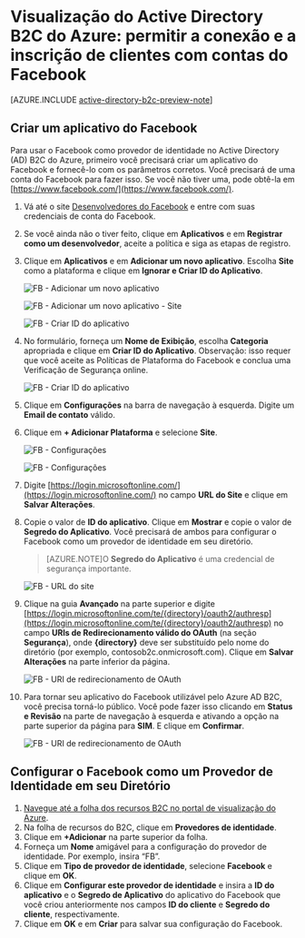 <properties
	pageTitle="Visualização do Active Directory B2C do Azure: configuração do Facebook | Microsoft Azure"
	description="Forneça as opções de inscrição e conexão aos consumidores com contas do Facebook em seus aplicativos protegidos pelo Active Directory B2C do Azure"
	services="active-directory-b2c"
	documentationCenter=""
	authors="swkrish"
	manager="msmbaldwin"
	editor="curtand"/>

<tags
	ms.service="active-directory-b2c"
	ms.workload="identity"
	ms.tgt_pltfrm="na"
	ms.devlang="na"
	ms.topic="article"
	ms.date="10/08/2015"
	ms.author="swkrish"/>

# Visualização do Active Directory B2C do Azure: permitir a conexão e a inscrição de clientes com contas do Facebook

[AZURE.INCLUDE [active-directory-b2c-preview-note](../../includes/active-directory-b2c-preview-note.md)]

## Criar um aplicativo do Facebook

Para usar o Facebook como provedor de identidade no Active Directory (AD) B2C do Azure, primeiro você precisará criar um aplicativo do Facebook e fornecê-lo com os parâmetros corretos. Você precisará de uma conta do Facebook para fazer isso. Se você não tiver uma, pode obtê-la em [https://www.facebook.com/](https://www.facebook.com/).

1. Vá até o site [Desenvolvedores do Facebook](https://developers.facebook.com/) e entre com suas credenciais de conta do Facebook.
2. Se você ainda não o tiver feito, clique em **Aplicativos** e em **Registrar como um desenvolvedor**, aceite a política e siga as etapas de registro.
3. Clique em **Aplicativos** e em **Adicionar um novo aplicativo**. Escolha **Site** como a plataforma e clique em **Ignorar e Criar ID do Aplicativo**.

    ![FB - Adicionar um novo aplicativo](./media/active-directory-b2c-setup-fb-app/fb-add-new-app.png)

    ![FB - Adicionar um novo aplicativo - Site](./media/active-directory-b2c-setup-fb-app/fb-add-new-app-website.png)

    ![FB - Criar ID do aplicativo](./media/active-directory-b2c-setup-fb-app/fb-new-app-skip.png)

4. No formulário, forneça um **Nome de Exibição**, escolha **Categoria** apropriada e clique em **Criar ID do Aplicativo**. Observação: isso requer que você aceite as Políticas de Plataforma do Facebook e conclua uma Verificação de Segurança online.

    ![FB - Criar ID do aplicativo](./media/active-directory-b2c-setup-fb-app/fb-create-app-id.png)

5. Clique em **Configurações** na barra de navegação à esquerda. Digite um **Email de contato** válido.
6. Clique em **+ Adicionar Plataforma** e selecione **Site**.

    ![FB - Configurações](./media/active-directory-b2c-setup-fb-app/fb-settings.png)

    ![FB - Configurações](./media/active-directory-b2c-setup-fb-app/fb-website.png)

7. Digite [https://login.microsoftonline.com/](https://login.microsoftonline.com/) no campo **URL do Site** e clique em **Salvar Alterações**.
8. Copie o valor de **ID do aplicativo**. Clique em **Mostrar** e copie o valor de **Segredo do Aplicativo**. Você precisará de ambos para configurar o Facebook como um provedor de identidade em seu diretório.

    > [AZURE.NOTE]O **Segredo do Aplicativo** é uma credencial de segurança importante.

    ![FB - URL do site](./media/active-directory-b2c-setup-fb-app/fb-site-url.png)

9. Clique na guia **Avançado** na parte superior e digite [https://login.microsoftonline.com/te/{directory}/oauth2/authresp](https://login.microsoftonline.com/te/{directory}/oauth2/authresp) no campo **URIs de Redirecionamento válido do OAuth** (na seção **Segurança**), onde **{directory}** deve ser substituído pelo nome do diretório (por exemplo, contosob2c.onmicrosoft.com). Clique em **Salvar Alterações** na parte inferior da página.

    ![FB - URI de redirecionamento de OAuth](./media/active-directory-b2c-setup-fb-app/fb-oauth-redirect-uri.png)

10. Para tornar seu aplicativo do Facebook utilizável pelo Azure AD B2C, você precisa torná-lo público. Você pode fazer isso clicando em **Status e Revisão** na parte de navegação à esquerda e ativando a opção na parte superior da página para **SIM**. E clique em **Confirmar**.

    ![FB - URI de redirecionamento de OAuth](./media/active-directory-b2c-setup-fb-app/fb-app-public.png)

## Configurar o Facebook como um Provedor de Identidade em seu Diretório

1. [Navegue até a folha dos recursos B2C no portal de visualização do Azure](active-directory-b2c-app-registration.md#navigate-to-the-b2c-features-blade).
2. Na folha de recursos do B2C, clique em **Provedores de identidade**.
3. Clique em **+Adicionar** na parte superior da folha.
4. Forneça um **Nome** amigável para a configuração do provedor de identidade. Por exemplo, insira “FB”.
5. Clique em **Tipo de provedor de identidade**, selecione **Facebook** e clique em **OK**.
6. Clique em **Configurar este provedor de identidade** e insira a **ID do aplicativo** e o **Segredo de Aplicativo** do aplicativo do Facebook que você criou anteriormente nos campos **ID do cliente** e **Segredo do cliente**, respectivamente.
7. Clique em **OK** e em **Criar** para salvar sua configuração do Facebook.

<!---HONumber=Oct15_HO3-->